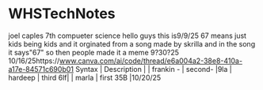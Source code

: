 # WHSTechNotes
joel caples 7th compueter science
hello guys this is9/9/25
67 means just kids being kids and it orginated from a song made by skrilla and in the song it says"67" so then people made it a meme 9?30?25
10/16/25https://www.canva.com/ai/code/thread/e6a004a2-38e8-410a-a17e-84571c690b01
Syntax      | Description |
| frankin - | second- |9la
| hardeep    | third     6lf|
| marla   | first    35B    |10/20/25 
